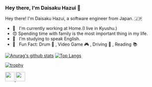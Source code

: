 ### Hey there, I'm Daisaku Hazui :wave:

Hey there! I'm Daisaku Hazui, a software engineer from Japan. :jp:

- :house_with_garden: &nbsp; I'm currently working at Home.(I live in Kyushu.)
- :heart_eyes: Spending time with family is the most important thing in my life.
- :seedling: &nbsp; I'm studying to speak English.
- :star2: &nbsp; Fun Fact: Drum :drum: , Video Game :video_game: , Driving :car: , Reading :books:

[![Anurag's github stats](https://github-readme-stats.vercel.app/api?username=daisakuhazui&count_private=true&theme=great-gatsby)](https://github.com/anuraghazra/github-readme-stats)
[![Top Langs](https://github-readme-stats.vercel.app/api/top-langs/?username=daisakuhazui&layout=compact&count_private=true&theme=great-gatsby)](https://github.com/anuraghazra/github-readme-stats)

[![trophy](https://github-profile-trophy.vercel.app/?username=daisakuhazui&theme=onedark)](https://github.com/ryo-ma/github-profile-trophy)

<p align="left">
  <a href="http://qiita.com/hz1_d">
    <img height="30" src="https://qiita-badge.apiapi.app/s/hz1_d/posts.svg" />
  </a>
  <//qiita.com/ryota21">
    <img height="30" src="https://qiita-badge.apiapi.app/s/hz1_d/contributions.svg" />
  </a>
</p>
